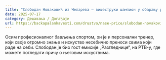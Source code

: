 ```yaml
---
title: "Слободан Новаковић из Челарева – вишеструки шампион у обарању руке (ВИДЕО)"
date: 2025-07-17
category: Дешавања / Догађаји
url: https://backapalankavesti.com/drustvo/nase-price/slobodan-novakovic-iz-celareva-visestruki-sampion-u-obaranju-ruke-video/
---
```


Осим професионалног бављења спортом, он је и персонални тренер, који своје огромно знање и искуство несебично преноси свима који раде на себи. Слободан је био гост емисије „Разгледнице“, на РТВ-у, где можете погледати причу о његовим искуствима.
